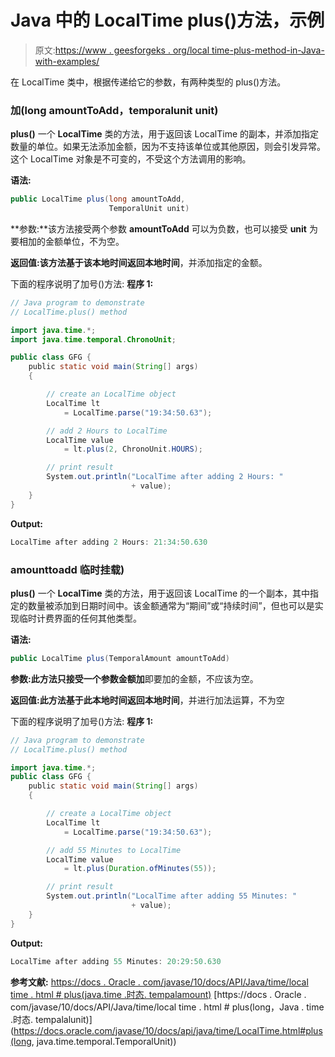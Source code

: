 # Java 中的 LocalTime plus()方法，示例

> 原文:[https://www . geesforgeks . org/local time-plus-method-in-Java-with-examples/](https://www.geeksforgeeks.org/localtime-plus-method-in-java-with-examples/)

在 LocalTime 类中，根据传递给它的参数，有两种类型的 plus()方法。

### 加(long amountToAdd，temporalunit unit)

**plus()** 一个 **LocalTime** 类的方法，用于返回该 LocalTime 的副本，并添加指定数量的单位。如果无法添加金额，因为不支持该单位或其他原因，则会引发异常。这个 LocalTime 对象是不可变的，不受这个方法调用的影响。

**语法:**

```java
public LocalTime plus(long amountToAdd,
                      TemporalUnit unit)

```

**参数:**该方法接受两个参数 **amountToAdd** 可以为负数，也可以接受 **unit** 为要相加的金额单位，不为空。

**返回值:**该方法基于该本地时间返回**本地时间**，并添加指定的金额。

下面的程序说明了加号()方法:
**程序 1:**

```java
// Java program to demonstrate
// LocalTime.plus() method

import java.time.*;
import java.time.temporal.ChronoUnit;

public class GFG {
    public static void main(String[] args)
    {

        // create an LocalTime object
        LocalTime lt
            = LocalTime.parse("19:34:50.63");

        // add 2 Hours to LocalTime
        LocalTime value
            = lt.plus(2, ChronoUnit.HOURS);

        // print result
        System.out.println("LocalTime after adding 2 Hours: "
                           + value);
    }
}
```

**Output:**

```java
LocalTime after adding 2 Hours: 21:34:50.630

```

### amounttoadd 临时挂载)

**plus()** 一个 **LocalTime** 类的方法，用于返回该 LocalTime 的一个副本，其中指定的数量被添加到日期时间中。该金额通常为“期间”或“持续时间”，但也可以是实现临时计费界面的任何其他类型。

**语法:**

```java
public LocalTime plus(TemporalAmount amountToAdd)

```

**参数:**此方法只接受一个参数**金额加**即要加的金额，不应该为空。

**返回值:**此方法基于此本地时间返回**本地时间**，并进行加法运算，不为空

下面的程序说明了加号()方法:
**程序 1:**

```java
// Java program to demonstrate
// LocalTime.plus() method

import java.time.*;
public class GFG {
    public static void main(String[] args)
    {

        // create a LocalTime object
        LocalTime lt
            = LocalTime.parse("19:34:50.63");

        // add 55 Minutes to LocalTime
        LocalTime value
            = lt.plus(Duration.ofMinutes(55));

        // print result
        System.out.println("LocalTime after adding 55 Minutes: "
                           + value);
    }
}
```

**Output:**

```java
LocalTime after adding 55 Minutes: 20:29:50.630

```

**参考文献:**
[https://docs . Oracle . com/javase/10/docs/API/Java/time/local time . html # plus(java.time .时态. tempalamount)](https://docs.oracle.com/javase/10/docs/api/java/time/LocalTime.html#plus(java.time.temporal.TemporalAmount))
[https://docs . Oracle . com/javase/10/docs/API/Java/time/local time . html # plus(long，Java . time .时态. tempalalunit)](https://docs.oracle.com/javase/10/docs/api/java/time/LocalTime.html#plus(long, java.time.temporal.TemporalUnit))
